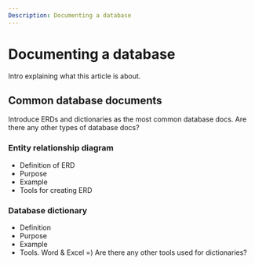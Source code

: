 ```yaml
---
Description: Documenting a database
---
```


# Documenting a database
Intro explaining what this article is about.

## Common database documents
Introduce ERDs and dictionaries as the most common database docs. Are there any other types of database docs?

### Entity relationship diagram
- Definition of ERD
- Purpose
- Example
- Tools for creating ERD

### Database dictionary
- Definition
- Purpose
- Example
- Tools. Word & Excel =) Are there any other tools used for dictionaries?

